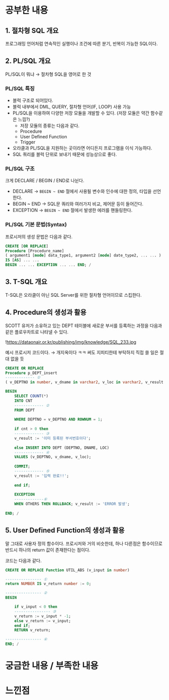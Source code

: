 # 공부한 내용

## 1. 절차형 SQL 개요

프로그래밍 언어처럼 연속적인 실행이나 조건에 따른 분기, 반복이 가능한 SQL이다.

## 2. PL/SQL 개요

PL/SQL이 뭐냐 → 절차형 SQL을 영어로 한 것

### PL/SQL 특징

- 블럭 구조로 되어있다.
- 블럭 내부에서 DML, QUERY, 절차형 언어(IF, LOOP) 사용 가능
- PL/SQL을 이용하여 다양한 저장 모듈을 개발할 수 있다. (저장 모듈은 약간 함수같은 느낌?)
   - 저장 모듈의 종류는 다음과 같다.
   - Procedure
   - User Defined Function
   - Trigger
- 오라클과 PL/SQL을 지원하는 곳이라면 어디든지 프로그램을 이식 가능하다.
- SQL 쿼리를 블럭 단위로 보내기 때문에 성능상으로 좋다.

### PL/SQL 구조

크게 DECLARE / BEGIN / END로 나뉜다.

- DECLARE → `BEGIN ~ END` 절에서 사용될 변수와 인수에 대한 정의, 타입을 선언한다.
- BEGIN ~ END → SQL문 쿼리와 여러가지 비교, 제어문 등이 들어간다.
- EXCEPTION → `BEGIN ~ END` 절에서 발생한 에러를 핸들링한다.

### **PL/SQL 기본 문법(Syntax)**

프로시저의 생성 문법은 다음과 같다.

```sql
CREATE [OR REPLACE] 
Procedure [Procedure_name] 
( argument1 [mode] data_type1, argument2 [mode] date_type2, ... ... ) 
IS [AS] ... ... 
BEGIN ... ... EXCEPTION ... ... END; /
```

## 3. **T-SQL 개요**

T-SQL은 오라클이 아닌 SQL Server를 위한 절차형 언어이므로 스킵한다.

## 4. Procedure의 생성과 활용

SCOTT 유저가 소유하고 있는 DEPT 테이블에 새로운 부서를 등록하는 과정을 다음과 같은 플로우차트로 나타낼 수 있다.

!https://dataonair.or.kr/publishing/img/knowledge/SQL_233.jpg

예시 프로시저 코드이다. → 개지옥이다 ㅋㅋ 써도 지피티한테 부탁하지 직접 쓸 일은 절대 없을 듯

```sql
CREATE OR REPLACE 
Procedure p_DEPT_insert 
------------- ① 
( v_DEPTNO in number, v_dname in varchar2, v_loc in varchar2, v_result out varchar2) IS cnt number := 0;

BEGIN 
	SELECT COUNT(*) 
	INTO CNT 
	------------- ② 
	FROM DEPT 
	
	WHERE DEPTNO = v_DEPTNO AND ROWNUM = 1; 
	
	if cnt > 0 then 
	------------- ③ 
	v_result := '이미 등록된 부서번호이다'; 
	
	else INSERT INTO DEPT (DEPTNO, DNAME, LOC)
	------------- ④ 
	VALUES (v_DEPTNO, v_dname, v_loc); 
	
	COMMIT; 
	------------- ⑤ 
	v_result := '입력 완료!!'; 
	
	end if; 
	
	EXCEPTION 
	-------------⑥ 
	WHEN OTHERS THEN ROLLBACK; v_result := 'ERROR 발생'; 
	
END; /
```

## **5. User Defined Function의 생성과 활용**

말 그대로 사용자 정의 함수이다. 프로시저와 거의 비슷한데, 하나 다른점은 함수이므로 반드시 하나의 return 값이 존재한다는 점이다.

코드는 다음과 같다.

```sql
CREATE OR REPLACE Function UTIL_ABS (v_input in number) 

---------------- ① 
return NUMBER IS v_return number := 0; 

---------------- ② 
BEGIN 

	if v_input < 0 then 
	---------------- ③ 
	v_return := v_input * -1; 
	else v_return := v_input; 
	end if; 
	RETURN v_return; 

---------------- ④ 
END; /
```

# 궁금한 내용 / 부족한 내용



# 느낀점

